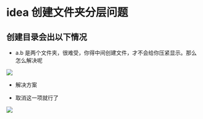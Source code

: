# idea 创建文件夹分层问题


## 创建目录会出以下情况

* a.b 是两个文件夹，很难受，你得中间创建文件，才不会给你压紧显示。那么怎么解决呢

![](assets/005/20190603-7fe8b1fb.png)  


* 解决方案

* 取消这一项就行了

![](assets/005/20190603-b33ab744.png)  
